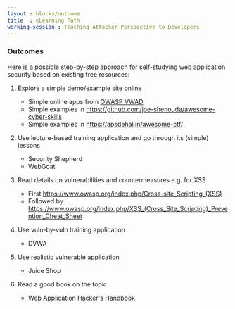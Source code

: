 ```yaml
---
layout : blocks/outcome
title  : eLearning Path
working-session : Teaching Attacker Perspective to Developers
---
```


### Outcomes

Here is a possible step-by-step approach for self-studying
web application security based on existing free resources:

1. Explore a simple demo/example site online
   - Simple online apps from [OWASP VWAD](https://www.owasp.org/index.php/OWASP_Vulnerable_Web_Applications_Directory_Project#tab=On-Line_apps)
   - Simple examples in https://github.com/joe-shenouda/awesome-cyber-skills
   - Simple examples in https://apsdehal.in/awesome-ctf/
   
2. Use lecture-based training application and go through its (simple)
   lessons
   - Security Shepherd
   - WebGoat
   
3. Read details on vulnerabilities and countermeasures e.g. for XSS
   -  First https://www.owasp.org/index.php/Cross-site_Scripting_(XSS)
   -  Followed by
      https://www.owasp.org/index.php/XSS_(Cross_Site_Scripting)_Prevention_Cheat_Sheet
      
4. Use vuln-by-vuln training application
   - DVWA
   
5. Use realistic vulnerable application
   - Juice Shop
   
6. Read a good book on the topic
   - Web Application Hacker's Handbook

